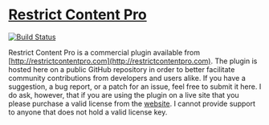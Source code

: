 # [Restrict Content Pro](http://restrictcontentpro.com) #

[![Build Status](https://secure.travis-ci.org/pippinsplugins/restrict-content-pro.png?branch=master)](https://travis-ci.org/pippinsplugins/restrict-content-pro)

Restrict Content Pro is a commercial plugin available from [http://restrictcontentpro.com](http://restrictcontentpro.com). The plugin is hosted here on a public GitHub repository in order to better facilitate community contributions from developers and users alike. If you have a suggestion, a bug report, or a patch for an issue, feel free to submit it here. I do ask, however, that if you are using the plugin on a live site that you please purchase a valid license from the [website](http://restrictcontentpro.com). I cannot provide support to anyone that does not hold a valid license key.
